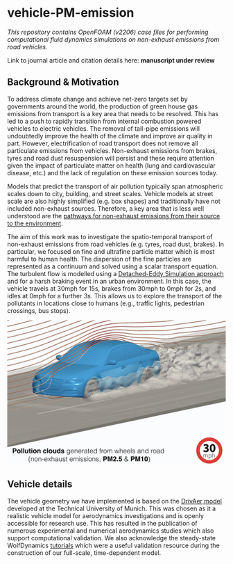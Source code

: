 # vehicle-PM-emission

_This repository contains OpenFOAM (v2206) case files for performing computational fluid dynamics simulations on non-exhaust emissions from road vehicles._

Link to journal article and citation details here: **manuscript under review**

## Background & Motivation

To address climate change and achieve net-zero targets set by governments around the world, the production of green house gas emissions from transport is a key area that needs to be resolved. This has led to a push to rapidly transition from internal combustion powered vehicles to electric vehicles. The removal of tail-pipe emissions will undoubtedly improve the health of the climate and improve air quality in part. However, electrification of road transport does not remove all particulate emissions from vehicles. Non-exhaust emissions from brakes, tyres and road dust resuspension will persist and these require attention given the impact of particulate matter on health (lung and cardiovascular disease, etc.) and the lack of regulation on these emission sources today.

Models that predict the transport of air pollution typically span atmospheric scales down to city, building, and street scales. Vehicle models at street scale are also highly simplified (e.g. box shapes) and traditionally have not included non-exhaust sources. Therefore, a key area that is less well understood are the [pathways for non-exhaust emissions from their source to the environment](https://doi.org/10.1016/j.envpol.2020.115654). 

The aim of this work was to investigate the spatio-temporal transport of non-exhaust emissions from road vehicles (e.g. tyres, road dust, brakes). In particular, we focused on fine and ultrafine particle matter which is most harmful to human health. The dispersion of the fine particles are represented as a continuum and solved using a scalar transport equation. The turbulent flow is modelled using a [Detached-Eddy Simulation approach](https://doi.org/10.1007/s00162-006-0015-0) and for a harsh braking event in an urban environment. In this case, the vehicle travels at 30mph for 15s, brakes from 30mph to 0mph for 2s, and idles at 0mph for a further 3s. This allows us to explore the transport of the pollutants in locations close to humans (e.g., traffic lights, pedestrian crossings, bus stops). 

![snapshot](./images/video-snapshot.png)

## Vehicle details

The vehicle geometry we have implemented is based on the [DrivAer model](https://www.epc.ed.tum.de/en/aer/research-groups/automotive/drivaer/) developed at the Technical University of Munich. This was chosen as it a realistic vehicle model for aerodynamics investigations and is openly accessible for research use. This has resulted in the publication of numerous experimental and numerical aerodynamics studies which also support computational validation. We also acknowledge the steady-state WolfDynamics [tutorials](http://www.wolfdynamics.com/tutorials.html?id=94) which were a useful validation resource during the construction of our full-scale, time-dependent model.




